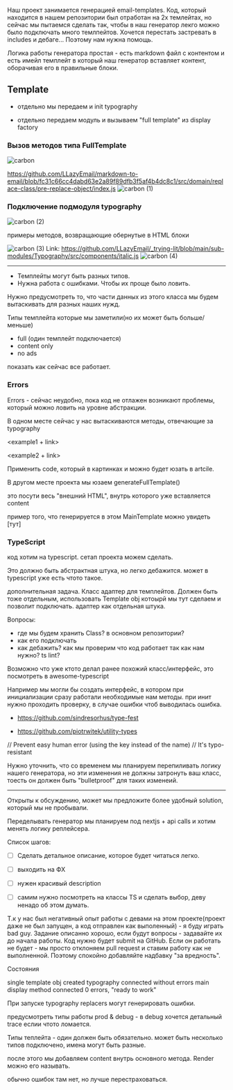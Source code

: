 
Наш проект занимается генерацией email-templates.
Код, который находится в нашем репозитории был отработан на 2х темлейтах, но сейчас мы пытаемся сделать так, чтобы в наш генератор лекго можно было подключать много темлпейтов. Хочется перестать застревать в includes и дебаге...
Поэтому нам нужна помощь.


Логика работы генератора простая - есть markdown файл с контентом и есть имейл темплейт в который наш генератор вставляет контент, оборачивая его в правильные блоки.

## Template

- отдельно мы передаем и init typography

- отдельно передаем модуль и вызываем "full template" из display factory


### Вызов методов типа FullTemplate

![carbon](https://user-images.githubusercontent.com/1469198/183511725-418a7b7a-34b0-4838-a1c3-705903cd94a8.png)

https://github.com/LLazyEmail/markdown-to-email/blob/fc31c66cc4dabd63e2a89f89dfb3f5af4b4dc8c1/src/domain/replace-class/pre-replace-object/index.js
![carbon (1)](https://user-images.githubusercontent.com/1469198/183511684-6432812f-7641-4089-8f92-b9b222ac3d62.png)


### Подключение подмодуля typography

![carbon (2)](https://user-images.githubusercontent.com/1469198/183511697-d1bb5be5-8262-46ce-bc0c-cec9aa09319b.png)

примеры методов, возвращающие обернутые в HTML блоки





![carbon (3)](https://user-images.githubusercontent.com/1469198/183511713-8032eda2-db0b-406d-abbb-200c4d5b2327.png)
Link: https://github.com/LLazyEmail/_trying-lit/blob/main/sub-modules/Typography/src/components/italic.js
![carbon (4)](https://user-images.githubusercontent.com/1469198/183511718-d1c66965-0903-46e1-acb6-f1426879398d.png)


---

- Темплейты могут быть разных типов.
- Нужна работа с ошибками. Чтобы их проще было ловить.

Нужно предусмотреть то, что части данных из этого класса мы будем вытаскивать для разных наших нужд.



Типы темплейта которые мы заметили(но их может быть больше/меньше)
- full (один темплейт подключается)
- content only 
- no ads

показать как сейчас все работает.




### Errors

Errors - сейчас неудобно, пока код не отлажен возникают проблемы, который можно ловить на уровне абстракции.



В одном месте сейчас у нас вытаскиваются методы, отвечающие за typography

<example1 + link>

<example2 + link>



Применить code, который в картинках и можно будет юзать в artcile.



В другом месте проекта мы юзаем generateFullTemplate()

это посути весь "внешний HTML", внутрь которого уже вставляется content





пример того, что генерируется в этом MainTemplate можно увидеть [тут]




### TypeScript

код хотим на typescript. сетап проекта можем сделать.

Это должно быть абстрактная штука, но легко дебажится.
может в typescript уже есть чтото такое.


дополнительная задача. Класс адаптер для темплейтов. Должен быть тоже отдельным, использовать Template obj котоырй мы тут сделаем и позволит подключать.
адаптер как отдельная штука. 

Вопросы:
- где мы будем хранить Class? в основном репозитории?
- как его подключать
- как дебажить? как мы проверим что код работает так как нам нужно? ts lint?


Возможно что уже ктото делал ранее похожий класс/интерфейс, это посмотреть в awesome-typescript

Например мы могли бы создать интерфейс, в котором при инициализации сразу работали необходимые нам методы. при инит нужно проходить проверку, в случае ошибки чтоб выводилась ошибка.



- https://github.com/sindresorhus/type-fest

- https://github.com/piotrwitek/utility-types


// Prevent easy human error (using the key instead of the name)
// It's typo-resistant


Нужно уточнить, что со временем мы планируем перепиливать логику нашего генератора, но эти изменения не должны затронуть ваш класс, тоесть он должен быть "bulletproof" для таких изменеий.


---




Открыты к обсуждению, может мы предложите более удобный solution, который мы не пробывали.

Переделывать генератор мы планируем под nextjs + api calls и хотим менять логику реплейсера.



Список шагов:
- [ ] Сделать детальное описание, которое будет читаться легко.
- [ ] выходить на ФХ
- [ ] нужен красивый description
- [ ] самим нужно посмотреть на классы TS и сделать выбор, деву ненадо об этом думать.






<!-- 
![carbon (1)](https://user-images.githubusercontent.com/1469198/183511684-6432812f-7641-4089-8f92-b9b222ac3d62.png) -->
<!-- ![carbon (2)](https://user-images.githubusercontent.com/1469198/183511697-d1bb5be5-8262-46ce-bc0c-cec9aa09319b.png)
![carbon (3)](https://user-images.githubusercontent.com/1469198/183511713-8032eda2-db0b-406d-abbb-200c4d5b2327.png)
![carbon (4)](https://user-images.githubusercontent.com/1469198/183511718-d1c66965-0903-46e1-acb6-f1426879398d.png) -->
<!-- ![carbon](https://user-images.githubusercontent.com/1469198/183511725-418a7b7a-34b0-4838-a1c3-705903cd94a8.png) -->



Т.к у нас был негативный опыт работы с девами на этом проекте(проект даже не был запущен, а код отправлен как выполенный) - я буду играть bad guy. 
Задание описанно хорошо, если будут вопросы - задавайте их до начала работы. Код нужно будет submit на GitHub.
Если он работать не будет - мы просто отклоняем pull request и ставим работу как не выполненной.
Поэтому спокойно добавляйте надбавку "за вредность".


Состояния

single template obj created
typography connected without errors
main display method connected
0 errors, "ready to work"

При запуске typography replacers могут генерировать ошибки.

предусмотреть типы работы prod & debug - в debug хочется детальный trace еслии чтото ломается.


Типы теплейта - один должен быть обязательно. может быть несколько типов подключено, имена могут быть разные.


после этого мы добавляем content внутрь основного метода. Render можно его называть.


обычно ошибок там нет, но лучше перестраховаться.

